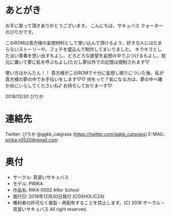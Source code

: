 
# あとがき

お手に取って頂きありがとうございます。
こんにちは、サキュバス クォーターのぴりかです。

このROMは貴方様の妄想材料として使い込んで頂けるよう、好きな人にはたまらないストーリーや、フェチを盛込んで制作してまいりました。
キラキラとした淡い青春を思い出すもよし、どろどろな欲望を妄想の中でぶつけるもよし、枕元に置いて夢に私を呼ぶもよし(ただし夢以外での記憶は規制されます♡

使い方はかんたん！！
貴方様がこのROMで十分に妄想し眠りについた後、私が貴方様の夢の中でお手伝いをします♡♡
何をって？気になる方は、夢の中へ確かめにいらしてくださいね♪
お待ちしておりま〜す♡

2018/12/30 ぴりか

# 連絡先
Twitter: ぴりか @ggkk_catgrass (https://twitter.com/ggkk_catgrass)
E-MAIL: pirika.y0520@gmail.com

# 奥付
* サークル: 見習いサキュバス
* モデル: PIRIKA
* 作品名: RIKA-0002 After School
* 発行日: 2018年12月30日発行 (COSHOLIC24)
* 権利者の許可なく複製・再配布することを禁止します。(C) 2018 サークル・見習いサキュバス All right reserved.
